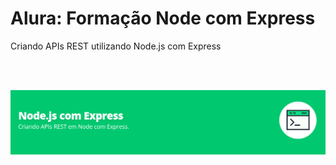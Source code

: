 # Alura: Formação Node com Express
Criando APIs REST utilizando Node.js com Express

<br>
<br>

<p align="center">
    <img src="./assets/banner.png">
</p>